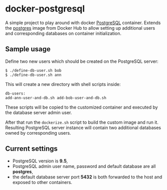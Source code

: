 # docker-postgresql

A simple project to play around with docker [PostgreSQL](https://www.postgresql.org/) container. Extends the [postgres](https://hub.docker.com/_/postgres/) image from Docker Hub to allow setting up additional users and corresponding databases on container initialization.

## Sample usage

Define two new users which should be created on the PostgreSQL server:

```
$ ./define-db-user.sh bob
$ ./define-db-user.sh ann
```
This will create a new directory with shell scripts inside:

```
db-users:
add-ann-user-and-db.sh add-bob-user-and-db.sh
```

These scripts will be copied to the customized container and executed by the database server admin user.

After that run the `dockerize.sh` script to build the custom image and run it. Resulting PostgreSQL server instance will contain two additional databases owned by corresponding users.

## Current settings

- PostgreSQL version is **9.5**,
- PostgreSQL admin user name, password and default database are all **postgres**,
- the default database server port **5432** is both forwarded to the host and exposed to other containers.

